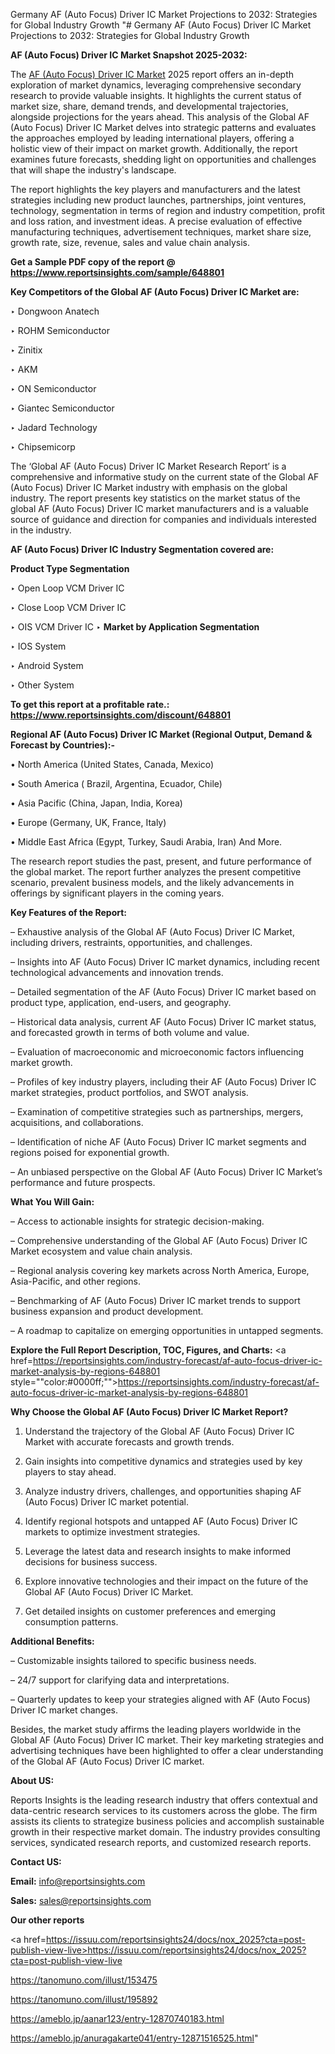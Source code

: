 Germany AF (Auto Focus) Driver IC Market Projections to 2032: Strategies for Global Industry Growth
"# Germany AF (Auto Focus) Driver IC Market Projections to 2032: Strategies for Global Industry Growth

<strong>AF (Auto Focus) Driver IC Market Snapshot 2025-2032:</strong>

The <a href=https://www.reportsinsights.com/sample/648801>AF (Auto Focus) Driver IC Market</a> 2025 report offers an in-depth exploration of market dynamics, leveraging comprehensive secondary research to provide valuable insights. It highlights the current status of market size, share, demand trends, and developmental trajectories, alongside projections for the years ahead. This analysis of the Global AF (Auto Focus) Driver IC Market delves into strategic patterns and evaluates the approaches employed by leading international players, offering a holistic view of their impact on market growth. Additionally, the report examines future forecasts, shedding light on opportunities and challenges that will shape the industry's landscape.

The report highlights the key players and manufacturers and the latest strategies including new product launches, partnerships, joint ventures, technology, segmentation in terms of region and industry competition, profit and loss ration, and investment ideas. A precise evaluation of effective manufacturing techniques, advertisement techniques, market share size, growth rate, size, revenue, sales and value chain analysis.

<strong>Get a Sample PDF copy of the report @ <a href=https://www.reportsinsights.com/sample/648801 style=color:#0000ff;>https://www.reportsinsights.com/sample/648801</a></strong>

<strong>Key Competitors of the Global AF (Auto Focus) Driver IC Market are:</strong>

‣ Dongwoon Anatech

‣ ROHM Semiconductor

‣ Zinitix

‣ AKM

‣ ON Semiconductor

‣ Giantec Semiconductor

‣ Jadard Technology

‣ Chipsemicorp

The ‘Global AF (Auto Focus) Driver IC Market Research Report’ is a comprehensive and informative study on the current state of the Global AF (Auto Focus) Driver IC Market industry with emphasis on the global industry. The report presents key statistics on the market status of the global AF (Auto Focus) Driver IC market manufacturers and is a valuable source of guidance and direction for companies and individuals interested in the industry.

<strong>AF (Auto Focus) Driver IC Industry Segmentation covered are:</strong>

<strong>Product Type Segmentation</strong>

‣ Open Loop VCM Driver IC

‣ Close Loop VCM Driver IC

‣ OIS VCM Driver IC
‣ 
<strong>Market by Application Segmentation</strong>

‣ IOS System

‣ Android System

‣ Other System

<strong>To get this report at a profitable rate.: <a href=https://www.reportsinsights.com/discount/648801 style=color:#0000ff;>https://www.reportsinsights.com/discount/648801</a></strong>

<strong>Regional AF (Auto Focus) Driver IC Market (Regional Output, Demand &amp; Forecast by Countries):-</strong>

• North America (United States, Canada, Mexico)

• South America ( Brazil, Argentina, Ecuador, Chile)

• Asia Pacific (China, Japan, India, Korea)

• Europe (Germany, UK, France, Italy)

• Middle East Africa (Egypt, Turkey, Saudi Arabia, Iran) And More.

The research report studies the past, present, and future performance of the global market. The report further analyzes the present competitive scenario, prevalent business models, and the likely advancements in offerings by significant players in the coming years.

<strong>Key Features of the Report:</strong>

– Exhaustive analysis of the Global AF (Auto Focus) Driver IC Market, including drivers, restraints, opportunities, and challenges.

– Insights into AF (Auto Focus) Driver IC market dynamics, including recent technological advancements and innovation trends.

– Detailed segmentation of the AF (Auto Focus) Driver IC market based on product type, application, end-users, and geography.

– Historical data analysis, current AF (Auto Focus) Driver IC market status, and forecasted growth in terms of both volume and value.

– Evaluation of macroeconomic and microeconomic factors influencing market growth.

– Profiles of key industry players, including their AF (Auto Focus) Driver IC market strategies, product portfolios, and SWOT analysis.

– Examination of competitive strategies such as partnerships, mergers, acquisitions, and collaborations.

– Identification of niche AF (Auto Focus) Driver IC market segments and regions poised for exponential growth.

– An unbiased perspective on the Global AF (Auto Focus) Driver IC Market’s performance and future prospects.

<strong>What You Will Gain:</strong>

– Access to actionable insights for strategic decision-making.

– Comprehensive understanding of the Global AF (Auto Focus) Driver IC Market ecosystem and value chain analysis.

– Regional analysis covering key markets across North America, Europe, Asia-Pacific, and other regions.

– Benchmarking of AF (Auto Focus) Driver IC market trends to support business expansion and product development.

– A roadmap to capitalize on emerging opportunities in untapped segments.

<strong>Explore the Full Report Description, TOC, Figures, and Charts:</strong>
<a href=https://reportsinsights.com/industry-forecast/af-auto-focus-driver-ic-market-analysis-by-regions-648801 style=""color:#0000ff;"">https://reportsinsights.com/industry-forecast/af-auto-focus-driver-ic-market-analysis-by-regions-648801</a>

<strong>Why Choose the Global AF (Auto Focus) Driver IC Market Report?</strong>

1. Understand the trajectory of the Global AF (Auto Focus) Driver IC Market with accurate forecasts and growth trends.

2. Gain insights into competitive dynamics and strategies used by key players to stay ahead.

3. Analyze industry drivers, challenges, and opportunities shaping AF (Auto Focus) Driver IC market potential.

4. Identify regional hotspots and untapped AF (Auto Focus) Driver IC markets to optimize investment strategies.

5. Leverage the latest data and research insights to make informed decisions for business success.

6. Explore innovative technologies and their impact on the future of the Global AF (Auto Focus) Driver IC Market.

7. Get detailed insights on customer preferences and emerging consumption patterns.

<strong>Additional Benefits:</strong>

– Customizable insights tailored to specific business needs.

– 24/7 support for clarifying data and interpretations.

– Quarterly updates to keep your strategies aligned with AF (Auto Focus) Driver IC market changes.

Besides, the market study affirms the leading players worldwide in the Global AF (Auto Focus) Driver IC market. Their key marketing strategies and advertising techniques have been highlighted to offer a clear understanding of the Global AF (Auto Focus) Driver IC market.

<strong><strong>About US</strong>:</strong>

Reports Insights is the leading research industry that offers contextual and data-centric research services to its customers across the globe. The firm assists its clients to strategize business policies and accomplish sustainable growth in their respective market domain. The industry provides consulting services, syndicated research reports, and customized research reports.

<strong>Contact US:</strong>

<p class=><b>Email:</b> <a href=mailto:info@reportsinsights.com>info@reportsinsights.com</a></p>
<p class=><b>Sales:</b> <a href=mailto:sales@reportsinsights.com>sales@reportsinsights.com</a></p>

<strong>Our other reports</strong>

<a href=https://issuu.com/reportsinsights24/docs/nox_2025?cta=post-publish-view-live>https://issuu.com/reportsinsights24/docs/nox_2025?cta=post-publish-view-live</a>

<a href=https://tanomuno.com/illust/153475>https://tanomuno.com/illust/153475</a>

<a href=https://tanomuno.com/illust/195892>https://tanomuno.com/illust/195892</a>

<a href=https://ameblo.jp/aanar123/entry-12870740183.html>https://ameblo.jp/aanar123/entry-12870740183.html</a>

<a href=https://ameblo.jp/anuragakarte041/entry-12871516525.html>https://ameblo.jp/anuragakarte041/entry-12871516525.html</a>"
